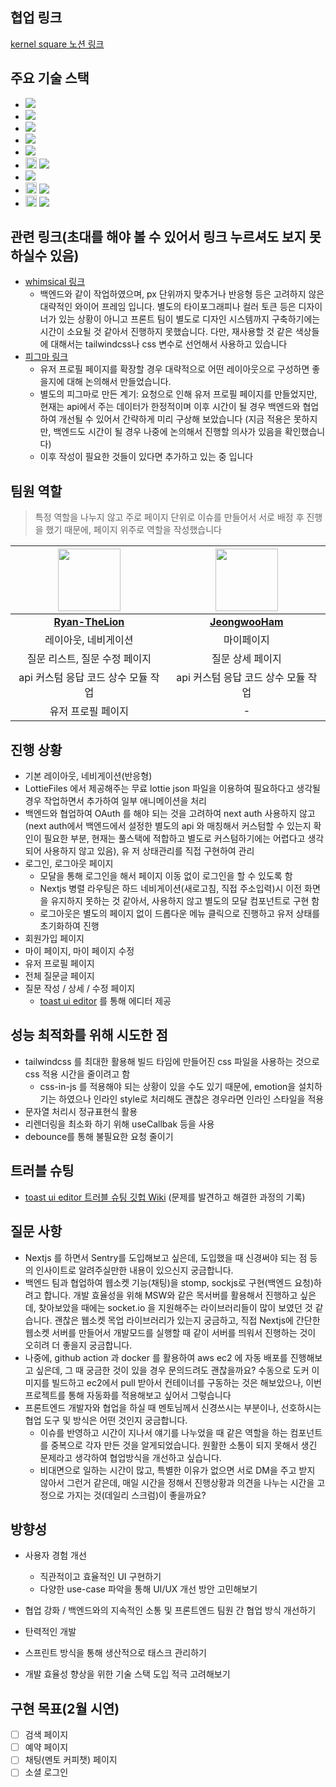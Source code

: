 ## 협업 링크

[kernel square 노션 링크](https://www.notion.so/KernelSquare-96828531139a49a2983ec2a09a0df0ae?pvs=4)

## 주요 기술 스택

- <img src="https://img.shields.io/badge/Nextjs-ffffff?logo=nextdotjs&logoColor=000" />
- <img src="https://img.shields.io/badge/tailwindcss-ffffff?logo=tailwindcss" />
- <img src="https://img.shields.io/badge/axios-ffffff?logo=axios&logoColor=ffffff" />
- <img src="https://img.shields.io/badge/react query-ffffff?logo=reactquery" />
- <img src="https://img.shields.io/badge/recoil-ffffff?logo=recoil" />
- <img src="https://day.js.org/img/logo.png" width="18" height="18" /> <img src="https://img.shields.io/badge/dayjs-ffffff" />
- <img src="https://img.shields.io/badge/msw-ffffff?logo=mockserviceworker" />
- <img src="  
  https://ui.toast.com/icons-afac2d19e8aa82377b3f18a704d4acf5/favicon.ico" width="18" height="18" /> <img src="https://img.shields.io/badge/toast ui editor-ffffff" />
- <img src="https://airbnb.design/wp-content/themes/airbnbdesign/microsites/lottie/static/images/favicon.ico" width="18" height="18" /> <img src="https://img.shields.io/badge/Lottie-ffffff" />

## 관련 링크(초대를 해야 볼 수 있어서 링크 누르셔도 보지 못하실수 있음)

- [whimsical 링크](https://whimsical.com/kernelsquare-wireframe-Fg9Nsfmc73hfrCAD7waAxH)
  - 백엔드와 같이 작업하였으며, px 단위까지 맞추거나 반응형 등은 고려하지 않은 대략적인 와이어 프레임 입니다. 별도의 타이포그래피나 컬러 토큰 등은 디자이너가 있는 상황이 아니고 프론트 팀이 별도로 디자인 시스템까지 구축하기에는 시간이 소요될 것 같아서 진행하지 못했습니다. 다만, 재사용할 것 같은 색상들에 대해서는 tailwindcss나 css 변수로 선언해서 사용하고 있습니다
- [피그마 링크](https://www.figma.com/file/C06BL9d90R8S0aGZ7g9u2R/Untitled?type=design&node-id=0%3A1&mode=design&t=O7pBHyVWpDTRgJ0M-1)
  - 유저 프로필 페이지를 확장할 경우 대략적으로 어떤 레이아웃으로 구성하면 좋을지에 대해 논의해서 만들었습니다.
  - 별도의 피그마로 만든 계기: 요청으로 인해 유저 프로필 페이지를 만들었지만, 현재는 api에서 주는 데이터가 한정적이며 이후 시간이 될 경우 백엔드와 협업하여 개선될 수 있어서 간략하게 미리 구상해 보았습니다 (지금 적용은 못하지만, 백엔드도 시간이 될 경우 나중에 논의해서 진행할 의사가 있음을 확인했습니다)
  - 이후 작성이 필요한 것들이 있다면 추가하고 있는 중 입니다

## 팀원 역할

> 특정 역할을 나누지 않고 주로 페이지 단위로 이슈를 만들어서 서로 배정 후 진행을 했기 때문에, 페이지 위주로 역할을 작성했습니다

| <a href="https://github.com/Ryan-TheLion" target="_blank"><img src="https://avatars.githubusercontent.com/u/110394773?v=4" width="100" height="100" /></a> | <a href="https://github.com/JeongwooHam" target="_blank"><img src="https://avatars.githubusercontent.com/u/123251211?v=4" width="100" height="100" /></a> |
| :--------------------------------------------------------------------------------------------------------------------------------------------------------: | :-------------------------------------------------------------------------------------------------------------------------------------------------------: |
|                                                    **[Ryan-TheLion](https://github.com/Ryan-TheLion)**                                                     |                                                     **[JeongwooHam](https://github.com/JeongwooHam)**                                                     |
|                                                                    레이아웃, 네비게이션                                                                    |                                                                        마이페이지                                                                         |
|                                                               질문 리스트, 질문 수정 페이지                                                                |                                                                     질문 상세 페이지                                                                      |
|                                                            api 커스텀 응답 코드 상수 모듈 작업                                                             |                                                            api 커스텀 응답 코드 상수 모듈 작업                                                            |
|                                                                     유저 프로필 페이지                                                                     |                                                                             -                                                                             |

## 진행 상황

- 기본 레이아웃, 네비게이션(반응형)
- LottieFiles 에서 제공해주는 무료 lottie json 파일을 이용하여 필요하다고 생각될 경우 작업하면서 추가하여 일부 애니메이션을 처리
- 백엔드와 협업하여 OAuth 를 해야 되는 것을 고려하여 next auth 사용하지 않고(next auth에서 백엔드에서 설정한 별도의 api 와 매칭해서 커스텀할 수 있는지 확인이 필요한 부분, 현재는 풀스택에 적합하고 별도로 커스텀하기에는 어렵다고 생각되어 사용하지 않고 있음), 유 저 상태관리를 직접 구현하여 관리
- 로그인, 로그아웃 페이지
  - 모달을 통해 로그인을 해서 페이지 이동 없이 로그인을 할 수 있도록 함
  - Nextjs 병렬 라우팅은 하드 네비게이션(새로고침, 직접 주소입력)시 이전 화면을 유지하지 못하는 것 같아서, 사용하지 않고 별도의 모달 컴포넌트로 구현 함
  - 로그아웃은 별도의 페이지 없이 드롭다운 메뉴 클릭으로 진행하고 유저 상태를 초기화하여 진행
- 회원가입 페이지
- 마이 페이지, 마이 페이지 수정
- 유저 프로필 페이지
- 전체 질문글 페이지
- 질문 작성 / 상세 / 수정 페이지
  - [toast ui editor](https://ui.toast.com/tui-editor) 를 통해 에디터 제공

## 성능 최적화를 위해 시도한 점

- tailwindcss 를 최대한 활용해 빌드 타임에 만들어진 css 파일을 사용하는 것으로 css 적용 시간을 줄이려고 함
  - css-in-js 를 적용해야 되는 상황이 있을 수도 있기 때문에, emotion을 설치하기는 하였으나 인라인 style로 처리해도 괜찮은 경우라면 인라인 스타일을 적용
- 문자열 처리시 정규표현식 활용
- 리렌더링을 최소화 하기 위해 useCallbak 등을 사용
- debounce를 통해 불필요한 요청 줄이기

## 트러블 슈팅

- [toast ui editor 트러블 슈팅 깃헙 Wiki](<https://github.com/KernelSquare/Frontend/wiki/@toast%E2%80%90ui-editor-%EC%9D%B4%EC%8A%88-(with-Next.js-14-app-router)>) (문제를 발견하고 해결한 과정의 기록)

## 질문 사항

- Nextjs 를 하면서 Sentry를 도입해보고 싶은데, 도입했을 때 신경써야 되는 점 등의 인사이트로 알려주실만한 내용이 있으신지 궁금합니다.
- 백엔드 팀과 협업하여 웹소켓 기능(채팅)을 stomp, sockjs로 구현(백엔드 요청)하려고 합니다. 개발 효율성을 위해 MSW와 같은 목서버를 활용해서 진행하고 싶은데, 찾아보았을 때에는 socket.io 을 지원해주는 라이브러리들이 많이 보였던 것 같습니다. 괜찮은 웹소켓 목업 라이브러리가 있는지 궁금하고, 직접 Nextjs에 간단한 웹소켓 서버를 만들어서 개발모드를 실행할 때 같이 서버를 띄워서 진행하는 것이 오히려 더 좋을지 궁금합니다.
- 나중에, github action 과 docker 를 활용하여 aws ec2 에 자동 배포를 진행해보고 싶은데, 그 때 궁금한 것이 있을 경우 문의드려도 괜찮을까요? 수동으로 도커 이미지를 빌드하고 ec2에서 pull 받아서 컨테이너를 구동하는 것은 해보았으나, 이번 프로젝트를 통해 자동화를 적용해보고 싶어서 그렇습니다
- 프론트엔드 개발자와 협업을 하실 때 멘토님께서 신경쓰시는 부분이나, 선호하시는 협업 도구 및 방식은 어떤 것인지 궁금합니다.
  - 이슈를 반영하고 시간이 지나서 얘기를 나누었을 때 같은 역할을 하는 컴포넌트를 중복으로 각자 만든 것을 알게되었습니다. 원활한 소통이 되지 못해서 생긴 문제라고 생각하여 협업방식을 개선하고 싶습니다.
  - 비대면으로 일하는 시간이 많고, 특별한 이유가 없으면 서로 DM을 주고 받지 않아서 그런거 같은데, 매일 시간을 정해서 진행상황과 의견을 나누는 시간을 고정으로 가지는 것(데일리 스크럼)이 좋을까요?

## 방향성

- 사용자 경험 개선

  - 직관적이고 효율적인 UI 구현하기
  - 다양한 use-case 파악을 통해 UI/UX 개선 방안 고민해보기

- 협업 강화 / 백엔드와의 지속적인 소통 및 프론트엔드 팀원 간 협업 방식 개선하기

- 탄력적인 개발

- 스프린트 방식을 통해 생산적으로 태스크 관리하기

- 개발 효율성 향상을 위한 기술 스택 도입 적극 고려해보기

## 구현 목표(2월 시연)

- [ ] 검색 페이지
- [ ] 예약 페이지
- [ ] 채팅(멘토 커피챗) 페이지
- [ ] 소셜 로그인
